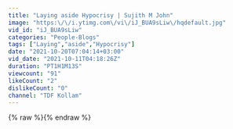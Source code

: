 ```yaml
---
title: "Laying aside Hypocrisy | Sujith M John"
image: "https:\/\/i.ytimg.com\/vi\/iJ_BUA9sLiw\/hqdefault.jpg"
vid_id: "iJ_BUA9sLiw"
categories: "People-Blogs"
tags: ["Laying","aside","Hypocrisy"]
date: "2021-10-20T07:04:14+03:00"
vid_date: "2021-10-11T04:18:26Z"
duration: "PT1H1M13S"
viewcount: "91"
likeCount: "2"
dislikeCount: "0"
channel: "TDF Kollam"
---
```

{% raw %}{% endraw %}
